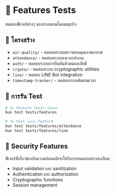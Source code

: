 # 🎯 Features Tests

ทดสอบฟีเจอร์ต่างๆ ของระบบตามโดเมนธุรกิจ

## 📁 โครงสร้าง

- `air-quality/` - ทดสอบระบบตรวจสอบคุณภาพอากาศ
- `attendance/` - ทดสอบระบบลงเวลาทำงาน
- `auth/` - ทดสอบระบบการยืนยันตัวตนและสิทธิ์
- `crypto/` - ทดสอบระบบ cryptographic utilities
- `line/` - ทดสอบ LINE Bot integration
- `timestamp-tracker/` - ทดสอบระบบติดตามเวลา

## 🧪 การรัน Test

```bash
# รัน feature tests ทั้งหมด
bun test tests/features

# รัน test เฉพาะ feature
bun test tests/features/attendance
bun test tests/features/line
```

## 🔐 Security Features

ฟีเจอร์ที่เกี่ยวข้องกับความปลอดภัยจะได้รับการทดสอบอย่างละเอียด:
- Input validation และ sanitization
- Authentication และ authorization
- Cryptographic functions
- Session management
